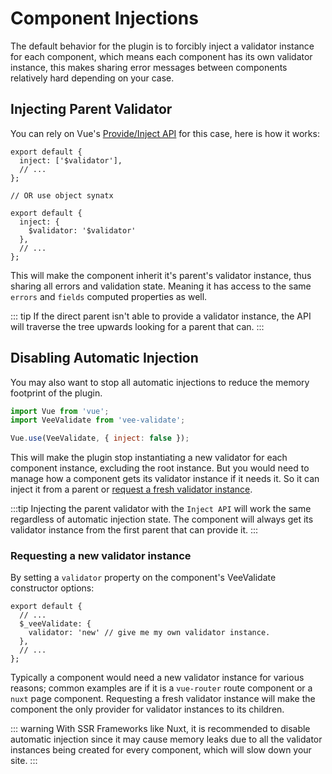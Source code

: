 # Component Injections

The default behavior for the plugin is to forcibly inject a validator instance for each component, which means each component has its own validator instance, this makes sharing error messages between components relatively hard depending on your case.

## Injecting Parent Validator

You can rely on Vue's [Provide/Inject API](https://vuejs.org/v2/api/#provide-inject) for this case, here is how it works:

```js{2,9-11}
export default {
  inject: ['$validator'],
  // ...
};

// OR use object synatx

export default {
  inject: {
    $validator: '$validator'
  },
  // ...
};
```

This will make the component inherit it's parent's validator instance, thus sharing all errors and validation state. Meaning it has access to the same `errors` and `fields` computed properties as well.

::: tip
  If the direct parent isn't able to provide a validator instance, the API will traverse the tree upwards looking for a parent that can.
:::

## Disabling Automatic Injection

You may also want to stop all automatic injections to reduce the memory footprint of the plugin.

```js
import Vue from 'vue';
import VeeValidate from 'vee-validate';

Vue.use(VeeValidate, { inject: false });
```

This will make the plugin stop instantiating a new validator for each component instance, excluding the root instance. But you would need to manage how a component gets its validator instance if it needs it. So it can inject it from a parent or [request a fresh validator instance](#requesting-a-new-validator-instance).

:::tip
  Injecting the parent validator with the `Inject API` will work the same regardless of automatic injection state. The component will always get its validator instance from the first parent that can provide it.
:::

### Requesting a new validator instance

By setting a `validator` property on the component's VeeValidate constructor options:

```js{4}
export default {
  // ...
  $_veeValidate: {
    validator: 'new' // give me my own validator instance.
  },
  // ...
};
```

Typically a component would need a new validator instance for various reasons; common examples are if it is a `vue-router` route component or a `nuxt` page component. Requesting a fresh validator instance will make the component the only provider for validator instances to its children.

::: warning
  With SSR Frameworks like Nuxt, it is recommended to disable automatic injection since it may cause memory leaks due to all the validator instances being created for every component, which will slow down your site.
:::
